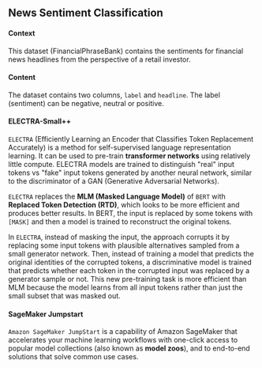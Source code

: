 ## News Sentiment Classification


#### Context
This dataset (FinancialPhraseBank) contains the sentiments for financial news headlines from the perspective of a retail investor.

#### Content
The dataset contains two columns, `label` and `headline`. The label (sentiment) can be negative, neutral or positive.

#### ELECTRA-Small++
`ELECTRA` (Efficiently Learning an Encoder that Classifies Token Replacement Accurately) is a method for self-supervised language representation learning. It can be used to pre-train **transformer networks** using relatively little compute. ELECTRA models are trained to distinguish "real" input tokens vs "fake" input tokens generated by another neural network, similar to the discriminator of a GAN (Generative Adversarial Networks).

`ELECTRA` replaces the **MLM (Masked Language Model)** of `BERT` with **Replaced Token Detection (RTD)**, which looks to be more efficient and produces better results. In BERT, the input is replaced by some tokens with `[MASK]` and then a model is trained to reconstruct the original tokens.

In `ELECTRA`, instead of masking the input, the approach corrupts it by replacing some input tokens with plausible alternatives sampled from a small generator network. Then, instead of training a model that predicts the original identities of the corrupted tokens, a discriminative model is trained that predicts whether each token in the corrupted input was replaced by a generator sample or not. This new pre-training task is more efficient than MLM because the model learns from all input tokens rather than just the small subset that was masked out.

#### SageMaker Jumpstart
`Amazon SageMaker JumpStart` is a capability of Amazon SageMaker that accelerates your machine learning workflows with one-click access to popular model collections (also known as **model zoos**), and to end-to-end solutions that solve common use cases.